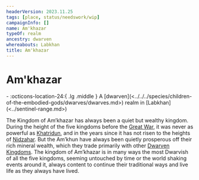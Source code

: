 ```yaml
---
headerVersion: 2023.11.25
tags: [place, status/needswork/wip]
campaignInfo: []
name: Am'khazar
typeOf: realm
ancestry: dwarven
whereabouts: Labkhan
title: Am'khazar
---
```

# Am'khazar
<div class="grid cards ext-narrow-margin ext-one-column" markdown>
-    :octicons-location-24:{ .lg .middle } A [dwarven](<../../../species/children-of-the-embodied-gods/dwarves/dwarves.md>) realm in [Labkhan](<../sentinel-range.md>)  
</div>


The Kingdom of Am’khazar has always been a quiet but wealthy kingdom. During the height of the five kingdoms before the [Great War](<../../../events/1500s/great-war.md>), it was never as powerful as [Khatridun](<./khatridun.md>), and in the years since it has not risen to the heights of [Nidzahar](<./nidzahar.md>). But the Am’khun have always been quietly prosperous off their rich mineral wealth, which they trade primarily with other [Dwarven Kingdoms](<./dwarven-kingdoms.md>). The kingdom of Am’khazar is in many ways the most Dwarvish of all the five kingdoms, seeming untouched by time or the world shaking events around it, always content to continue their traditional ways and live life as they always have lived.